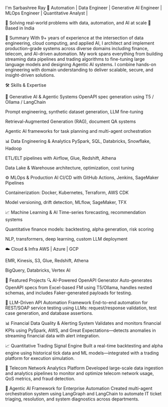 I'm Sarbashree Ray
🎯 Automation | Data Engineer | Generative AI Engineer | MLOps Engineer | Quantitative Analyst | 

🔧 Solving real-world problems with data, automation, and AI at scale
📍 Based in India

💼 Summary
With 9+ years of experience at the intersection of data engineering, cloud computing, and applied AI, I architect and implement production-grade systems across diverse domains including finance, telecom, and AI-driven automation. My work spans everything from building streaming data pipelines and trading algorithms to fine-tuning large language models and designing Agentic AI systems. I combine hands-on engineering with domain understanding to deliver scalable, secure, and insight-driven solutions.

🛠️ Skills & Expertise

🧠 Generative AI & Agentic Systems
OpenAPI spec generation using T5 / Ollama / LangChain

Prompt engineering, synthetic dataset generation, LLM fine-tuning

Retrieval-Augmented Generation (RAG), document QA systems

Agentic AI frameworks for task planning and multi-agent orchestration

📊 Data Engineering & Analytics
PySpark, SQL, Databricks, Snowflake, Hadoop

ETL/ELT pipelines with Airflow, Glue, Redshift, Athena

Data Lake & Warehouse architecture, optimization, cost tuning

⚙️ MLOps & Production AI
CI/CD with GitHub Actions, Jenkins, SageMaker Pipelines

Containerization: Docker, Kubernetes, Terraform, AWS CDK

Model versioning, drift detection, MLflow, SageMaker, TFX

📈 Machine Learning & AI
Time-series forecasting, recommendation systems

Quantitative finance models: backtesting, alpha generation, risk scoring

NLP, transformers, deep learning, custom LLM deployment

☁️ Cloud & Infra
AWS | Azure | GCP

EMR, Kinesis, S3, Glue, Redshift, Athena

BigQuery, Databricks, Vertex AI

🧪 Featured Projects
🔍 AI-Powered OpenAPI Generator
Auto-generates OpenAPI specs from Excel-based FM using T5/Ollama, handles nested schemas, and includes Faker-generated payloads for testing.

🤖 LLM-Driven API Automation Framework
End-to-end automation for REST/SOAP service testing using LLMs: request/response validation, test case generation, and database assertions.

📊 Financial Data Quality & Alerting System
Validates and monitors financial KPIs using PySpark, AWS, and Great Expectations—detects anomalies in streaming financial data with alert integration.

📈 Quantitative Trading Signal Engine
Built a real-time backtesting and alpha engine using historical tick data and ML models—integrated with a trading platform for execution simulation.

📡 Telecom Network Analytics Platform
Developed large-scale data ingestion and analytics pipelines to monitor and optimize telecom network usage, QoS metrics, and fraud detection.

🤝 Agentic AI Framework for Enterprise Automation
Created multi-agent orchestration system using LangGraph and LangChain to automate IT ticket triaging, resolution, and system diagnostics across departments.
